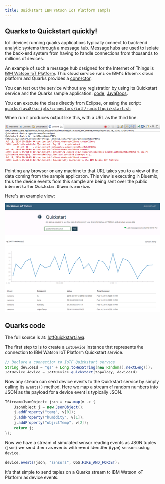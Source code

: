 ```yaml
---
title: Quickstart IBM Watson IoT Platform sample
---
```


## Quarks to Quickstart quickly!

IoT devices running quarks applications typically connect to back-end analytic systems through a message hub. Message hubs are used to isolate the back-end system from having to handle connections from thousands to millions of devices.

An example of such a message hub designed for the Internet of Things is [IBM Watson IoT Platform](https://internetofthings.ibmcloud.com/). This cloud service runs on IBM's Bluemix cloud platform
and Quarks provides a [connector](http://quarks.incubator.apache.org/javadoc/lastest/index.html?quarks/connectors/iotf/IotfDevice.html).

You can test out the service without any registration by using its Quickstart service and the Quarks sample application: [code](https://github.com/apache/incubator-quarks/blob/master/samples/connectors/src/main/java/quarks/samples/connectors/iotf/IotfQuickstart.java), [JavaDocs](http://quarks.incubator.apache.org/javadoc/lastest/index.html?quarks/samples/connectors/iotf/IotfQuickstart.html).

You can execute the class directly from Eclipse, or using the script: [`quarks/java8/scripts/connectors/iotf/runiotfquickstart.sh`](https://github.com/quarks-edge/quarks/blob/master/scripts/connectors/iotf/runiotfquickstart.sh)

When run it produces output like this, with a URL as the third line.

<img border="0" alt="Quickstart sample output" src="images/Quickstart_device.png">

Pointing any browser on any machine to that URL takes you to a view of the data coming from the sample application. This view is executing in Bluemix, thus the device events from this sample are being sent over the public internet to the Quickstart Bluemix service.

Here's an example view:

<img border="0" alt="Quickstart service output" src="images/Quickstart.png">

## Quarks code

The full source is at: [IotfQuickstart.java](https://github.com/apache/incubator-quarks/blob/master/samples/connectors/src/main/java/quarks/samples/connectors/iotf/IotfQuickstart.java).

The first step to is to create a `IotDevice` instance that represents the connection to IBM Watson IoT Platform Quickstart service.

```java
// Declare a connection to IoTF Quickstart service
String deviceId = "qs" + Long.toHexString(new Random().nextLong());
IotDevice device = IotfDevice.quickstart(topology, deviceId);
```

Now any stream can send device events to the Quickstart service by simply calling its `events()` method. Here we map a stream of random numbers into JSON as the payload for a device event is typically JSON.

```java
TStream<JsonObject> json = raw.map(v -> {
    JsonObject j = new JsonObject();
    j.addProperty("temp", v[0]);
    j.addProperty("humidity", v[1]);
    j.addProperty("objectTemp", v[2]);
    return j;
});
```

Now we have a stream of simulated sensor reading events as JSON tuples (`json`) we send them as events with event identifer (type) `sensors`  using `device`.

```java
device.events(json, "sensors", QoS.FIRE_AND_FORGET);
```

It's that simple to send tuples on a Quarks stream to IBM Watson IoT Platform as device events.
